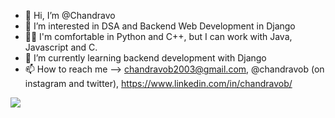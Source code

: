 - 👋 Hi, I’m @Chandravo
- 👀 I’m interested in DSA and Backend Web Development in Django
- 🧑‍💻 I'm comfortable in Python and C++, but I can work with Java, Javascript and C.
- 🌱 I’m currently learning backend development  with Django
- 📫 How to reach me --> chandravob2003@gmail.com, @chandravob (on instagram and twitter), https://www.linkedin.com/in/chandravob/

<img src="https://github-readme-stats.vercel.app/api?username=Chandravo&&show_icons=true&title_color=ffffff&icon_color=bb2acf&text_color=daf7dc&bg_color=151515">


<!---
Chandravo/Chandravo is a ✨ special ✨ repository because its `README.md` (this file) appears on your GitHub profile.
You can click the Preview link to take a look at your changes.
--->
